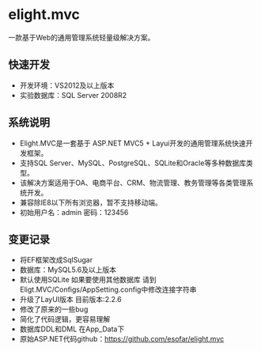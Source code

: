 # elight.mvc
一款基于Web的通用管理系统轻量级解决方案。
## 快速开发
* 开发环境：VS2012及以上版本
* 实验数据库：SQL Server 2008R2
## 系统说明
* Elight.MVC是一套基于 ASP.NET MVC5 + Layui开发的通用管理系统快速开发框架。
* 支持SQL Server、MySQL、PostgreSQL、SQLite和Oracle等多种数据库类型。
* 该解决方案适用于OA、电商平台、CRM、物流管理、教务管理等各类管理系统开发。
* 兼容除IE8以下所有浏览器，暂不支持移动端。
* 初始用户名：admin 密码：123456
## 变更记录
* 将EF框架改成SqlSugar
* 数据库：MySQL5.6及以上版本
* 默认使用SQLite 如果要使用其他数据库 请到Eligt.MVC/Configs/AppSetting.config中修改连接字符串
* 升级了LayUI版本 目前版本:2.2.6
* 修改了原来的一些bug
* 简化了代码逻辑，更容易理解
* 数据库DDL和DML 在App_Data下
* 原始ASP.NET代码github：https://github.com/esofar/elight.mvc

